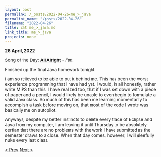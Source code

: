 ```yaml
---
layout: post
permalink: /_posts/2022-04-26-me_>_java
permalink_name: "/posts/2022-04-26"
filename: "2022-04-26"
title: cat me_>_java.md
link_title: me_>_java
projects: none
---
```

**26 April, 2022**

Song of the Day: [**All Alright**](https://youtu.be/mmKt0WaAPDQ) - *Fun.*

Finished up the final Java homework tonight.

I am so relieved to be able to put it behind me. This has been the worst experience programming that I have had yet. I would, in all honestly, rather write MIPS than this. I have realized too, that if I was set down with a piece of paper and a pencil, I would likely be unable to even begin to formulate a valid Java class. So much of this has been me learning momentarily to accomplish a task before moving on, that most of the code I wrote was basically me on autopilot.

Anyways, despite my better instincts to delete every trace of Eclipse and Java from my computer, I am leaving it until Thursday to be absolutely certian that there are no problems with the work I have submitted as the semester draws to a close. When that day comes, however, I will gleefully nuke every last class.

[< Prev](/_posts/2022-04-25-starfield_photos_round_3)    [Next >](/_posts/2022-04-28-starfield_images_4:_a_new_hope)

